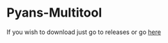 # Pyans-Multitool

If you wish to download just go to releases or go [here](https://github.com/PY44N/Pyans-Multitool/releases/download/1.0/Pyans.Multitool.zip)
